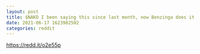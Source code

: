 ```yaml
--- 
layout: post 
title: $NAKD I been saying this since last month, now Benzinga does it. JUNE IS THE 🗝️ 
date: 2021-06-17 1623982502 
categories: reddit 
--- 
```

https://redd.it/o2e55p